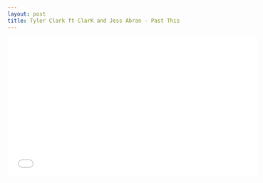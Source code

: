 ```yaml
---
layout: post
title: Tyler Clark ft ClarK and Jess Abran - Past This
---
```

<iframe width="560" height="315" src="//www.youtube.com/embed/lXebBN7MhU4" frameborder="0" allowfullscreen></iframe>
